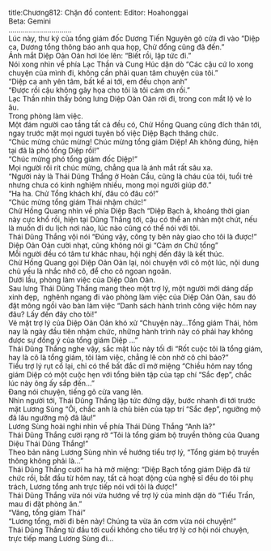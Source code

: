 title:Chương812: Chặn đồ
content:
Editor: Hoahonggai<br>Beta: Gemini<br>………………………….<br>Lúc này, thư ký của tổng giám đốc Dương Tiến Nguyên gõ cửa đi vào “Diệp ca, Dương tổng thông báo anh qua họp, Chử đổng cũng đã đến.”<br>Ánh mắt Diệp Oản Oản hơi lóe lên: “Biết rồi, lập tức đi.”<br>Nói xong nhìn về phía Lạc Thần và Cung Húc dặn dò “Các cậu cứ lo xong chuyện của mình đi, không cần phải quan tâm chuyện của tôi.”<br>“Diệp ca anh yên tâm, bất kể ai tới, em đều chọn anh”<br>“Được rồi cậu không gây họa cho tôi là tôi cám ơn rồi.”<br>Lạc Thần nhìn thấy bóng lưng Diệp Oản Oản rời đi, trong con mắt lộ vẻ lo âu.<br>Trong phòng làm việc.<br>Một đám người cao tầng tất cả đều có, Chử Hồng Quang cũng đích thân tới, ngay trước mặt mọi ngươi tuyên bố việc Diệp Bạch thăng chức.<br>“Chúc mừng chúc mừng! Chúc mừng tổng giám Diệp! Ah không đúng, hiện tại đã là phó tổng Diệp rồi!”<br>“Chúc mừng phó tổng giám đốc Diệp!”<br>Mọi người rối rít chúc mừng, chẳng qua là ánh mắt rất sâu xa.<br>“Người này là Thái Dũng Thắng ở Hoàn Cầu, cũng là cháu của tôi, tuổi trẻ nhưng chưa có kinh nghiệm nhiều, mong mọi người giúp đỡ.”<br>“Ha ha. Chử Tổng khách khí, đâu có đâu có!”<br>“Chúc mừng tổng giám Thái nhậm chức!”<br>Chử Hồng Quang nhìn về phía Diệp Bạch “Diệp Bạch à, khoảng thời gian này cực khổ rồi, hiện tại Dũng Thắng tới, cậu có thể an nhàn một chút, nếu là muốn đi du lịch nơi nào, lúc nào cũng có thể nói với tôi.<br>Thái Dũng Thắng vội nói “Đúng vậy, công ty bên này giao cho tôi là được!”<br>Diệp Oản Oản cười nhạt, cũng không nói gì “Cảm ơn Chử tổng”<br>Mỗi người đều có tâm tư khác nhau, hội nghị đến đây là kết thúc.<br>Chử Hồng Quang gọi Diệp Oản Oản lại, nói chuyện với cô một lúc, nội dung chủ yếu là nhắc nhở cô, để cho cô ngoan ngoãn.<br>Dưới lầu, phòng làm việc của Diệp Oản Oản.<br>Sau lưng Thái Dũng Thắng mang theo một trợ lý, một người mới dáng dấp xinh đẹp,  nghênh ngang đi vào phòng làm việc của Diệp Oản Oản, sau đó đặt mông ngồi vào bàn làm việc “Danh sách hành trình công việc hôm nay đâu? Lấy đến đây cho tôi!”<br>Vẻ mặt trợ lý của Diệp Oản Oản khó xử “Chuyện này…Tổng giám Thái, hôm nay là ngày đầu tiên nhậm chức, những hành trình này có phải hay không được sự đồng ý của tổng giám Diệp …”<br>Thái Dũng Thắng nghe vậy, sắc mặt lúc này tối đi “Rốt cuộc tôi là tổng giám, hay là cô là tổng giám, tôi làm việc, chẳng lẽ còn nhờ cô chỉ bảo?”<br>Tiểu trợ lý rụt cổ lại, chỉ có thể bất đắc dĩ mở miệng “Chiều hôm nay tổng giám Diệp có một cuộc hẹn với tổng biên tập của tạp chí “Sắc đẹp”, chắc lúc này ông ấy sắp đến…”<br>Đang nói chuyện, tiếng gõ cửa vang lên.<br>Nhìn người tới, Thái Dũng Thắng lập tức đứng dậy, bước nhanh đi tới trước mặt Lương Sùng “Ôi, chắc anh là chủ biên của tạp trí “Sắc đẹp”, ngưỡng mộ đã lâu ngưỡng mộ đã lâu!”<br>Lương Sùng hoài nghi nhìn về phía Thái Dũng Thắng “Anh là?”<br>Thái Dũng Thắng cười rạng rỡ “Tôi là tổng giám bộ truyền thông của Quang Diệu Thái Dũng Thắng!”<br>Theo bản năng Lương Sùng nhìn về hướng tiểu trợ lý, “Tổng giám bộ truyền thông không phải là…”<br>Thái Dũng Thắng cười ha hả mở miệng: “Diệp Bạch tổng giám Diệp đã từ chức rồi, bắt đầu từ hôm nay, tất cả hoạt động của nghệ sĩ đều do tôi phụ trách, Lương tổng anh trực tiếp nói với tôi là được!”<br>Thái Dũng Thắng vừa nói vừa hướng về trợ lý của mình dặn dò “Tiểu Trần, mau đi đặt phòng ăn.”<br>“Vâng, tổng giám Thái”<br>“Lương tổng, mời đi bên này! Chúng ta vừa ăn cơm vừa nói chuyện!”<br>Thái Dũng Thắng từ đầu tới cuối không cho tiểu trợ lý cơ hội nói chuyện, trực tiếp mang Lương Sùng đi…